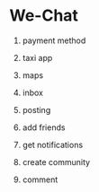 # We-Chat

1. payment method
2. taxi app 
3. maps 

1. inbox 
2. posting 
3. add friends
4. get notifications 

1. create community 
2. comment 

